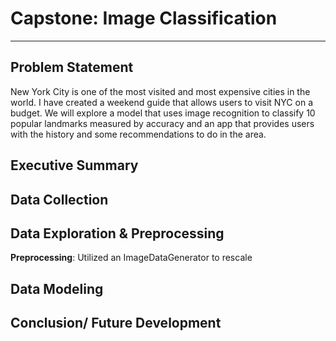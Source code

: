 # Capstone: Image Classification
--------
## Problem Statement 

New York City is one of the most visited and most expensive cities in the world. I have created a weekend guide that allows users to visit NYC on a budget. We will explore a model that uses image recognition to classify 10 popular landmarks measured by accuracy and an app that provides users with the history and some recommendations to do in the area.

## Executive Summary



## Data Collection



## Data Exploration & Preprocessing



**Preprocessing**: Utilized an ImageDataGenerator to rescale 

## Data Modeling 



## Conclusion/ Future Development 


